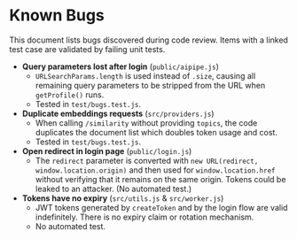 # Known Bugs

This document lists bugs discovered during code review. Items with a linked test
case are validated by failing unit tests.

- **Query parameters lost after login** (`public/aipipe.js`)
  - `URLSearchParams.length` is used instead of `.size`, causing all remaining
    query parameters to be stripped from the URL when `getProfile()` runs.
  - Tested in `test/bugs.test.js`.
- **Duplicate embeddings requests** (`src/providers.js`)
  - When calling `/similarity` without providing `topics`, the code duplicates the
    document list which doubles token usage and cost.
  - Tested in `test/bugs.test.js`.
- **Open redirect in login page** (`public/login.js`)
  - The `redirect` parameter is converted with `new URL(redirect,
    window.location.origin)` and then used for `window.location.href` without
    verifying that it remains on the same origin. Tokens could be leaked to an
    attacker. (No automated test.)
- **Tokens have no expiry** (`src/utils.js` & `src/worker.js`)
  - JWT tokens generated by `createToken` and by the login flow are valid
    indefinitely. There is no expiry claim or rotation mechanism.
  - No automated test.
